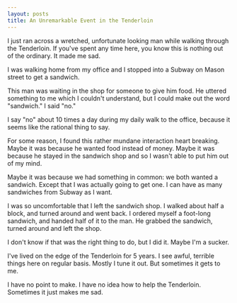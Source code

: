 ```yaml
---
layout: posts
title: An Unremarkable Event in the Tenderloin
---
```

I just ran across a wretched, unfortunate looking man while walking through the Tenderloin. If you've spent any time here, you know this is nothing out of the ordinary. It made me sad.

I was walking home from my office and I stopped into a Subway on Mason street to get a sandwich.

This man was waiting in the shop for someone to give him food. He uttered something to me which I couldn't understand, but I could make out the word "sandwich."  I said "no."

I say "no" about 10 times a day during my daily walk to the office, because it seems like the rational thing to say.

For some reason, I found this rather mundane interaction heart breaking. Maybe it was because he wanted food instead of money. Maybe it was because he stayed in the sandwich shop and so I wasn't able to put him out of my mind. 

Maybe it was because we had something in common: we both wanted a sandwich. Except that I was actually going to get one. I can have as many sandwiches from Subway as I want.

I was so uncomfortable that I left the sandwich shop. I walked about half a block, and turned around and went back. I ordered myself a foot-long sandwich, and handed half of it to the man. He grabbed the sandwich, turned around and left the shop.

I don't know if that was the right thing to do, but I did it. Maybe I'm a sucker.

I've lived on the edge of the Tenderloin for 5 years. I see awful, terrible things here on regular basis. Mostly I tune it out. But sometimes it gets to me.

I have no point to make. I have no idea how to help the Tenderloin. Sometimes it just makes me sad.
